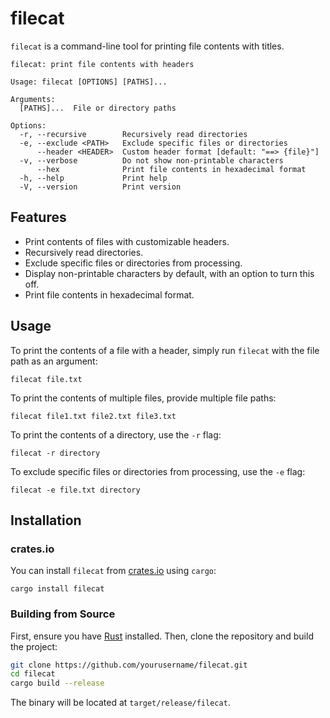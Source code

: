 # filecat

`filecat` is a command-line tool for printing file contents with titles.

```shell
filecat: print file contents with headers

Usage: filecat [OPTIONS] [PATHS]...

Arguments:
  [PATHS]...  File or directory paths

Options:
  -r, --recursive        Recursively read directories
  -e, --exclude <PATH>   Exclude specific files or directories
      --header <HEADER>  Custom header format [default: "==> {file}"]
  -v, --verbose          Do not show non-printable characters
      --hex              Print file contents in hexadecimal format
  -h, --help             Print help
  -V, --version          Print version
```

## Features

- Print contents of files with customizable headers.
- Recursively read directories.
- Exclude specific files or directories from processing.
- Display non-printable characters by default, with an option to turn this off.
- Print file contents in hexadecimal format.

## Usage

To print the contents of a file with a header, simply run `filecat` with the file path as an argument:

```shell
filecat file.txt
```

To print the contents of multiple files, provide multiple file paths:

```shell
filecat file1.txt file2.txt file3.txt
```

To print the contents of a directory, use the `-r` flag:

```shell
filecat -r directory
```

To exclude specific files or directories from processing, use the `-e` flag:

```shell
filecat -e file.txt directory
```

## Installation

### crates.io

You can install `filecat` from [crates.io](https://crates.io/crates/filecat) using `cargo`:

```shell
cargo install filecat
```

### Building from Source

First, ensure you have [Rust](https://www.rust-lang.org/tools/install) installed. Then, clone the repository and build the project:

```sh
git clone https://github.com/yourusername/filecat.git
cd filecat
cargo build --release
```

The binary will be located at `target/release/filecat`.
